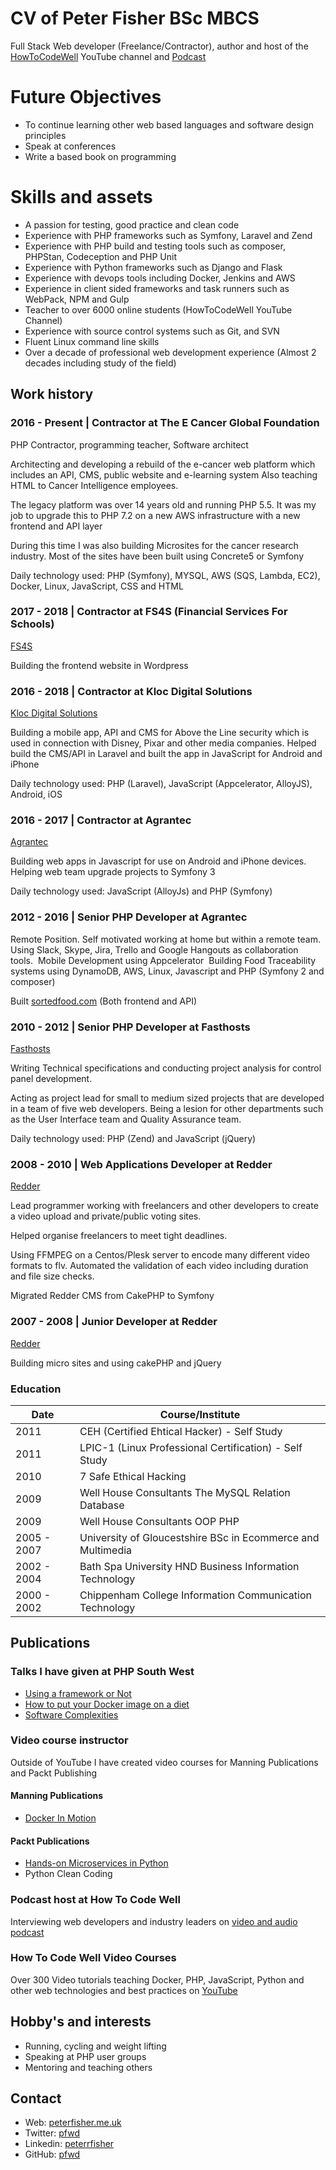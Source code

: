 # CV of Peter Fisher BSc MBCS 
Full Stack Web developer (Freelance/Contractor), author and host of the [HowToCodeWell](https://www.youtube.com/howtocodewell) YouTube channel and [Podcast](https://howtocodewell.fm)

# Future Objectives
- To continue learning other web based languages and software design principles
- Speak at conferences
- Write a based book on programming

# Skills and assets
- A passion for testing, good practice and clean code
- Experience with PHP frameworks such as Symfony, Laravel and Zend
- Experience with PHP build and testing tools such as composer, PHPStan, Codeception and PHP Unit
- Experience with Python frameworks such as Django and Flask
- Experience with devops tools including Docker, Jenkins and AWS
- Experience in client sided frameworks and task runners such as WebPack, NPM and Gulp
- Teacher to over 6000 online students (HowToCodeWell YouTube Channel)
- Experience with source control systems such as Git, and SVN
- Fluent Linux command line skills
- Over a decade of professional web development experience (Almost 2 decades including study of the field)

## Work history

### 2016 - Present | Contractor at The E Cancer Global Foundation 
PHP Contractor, programming teacher, Software architect

Architecting and developing a rebuild of the e-cancer web platform which includes an API, CMS, public website and e-learning system
Also teaching HTML to Cancer Intelligence employees. 

The legacy platform was over 14 years old and running PHP 5.5. It was my job to upgrade this to PHP 7.2 on a new AWS infrastructure with a new frontend and API layer

During this time I was also building Microsites for the cancer research industry.  Most of the sites have been built using Concrete5 or Symfony

Daily technology used: PHP (Symfony), MYSQL, AWS (SQS, Lambda, EC2), Docker, Linux, JavaScript, CSS and HTML

### 2017 - 2018 | Contractor at FS4S (Financial Services For Schools)
[FS4S](http://www.fs4s.co.uk)

Building the frontend website in Wordpress

### 2016 - 2018 | Contractor at Kloc Digital Solutions
[Kloc Digital Solutions](https://kloc.co.uk) 

Building a mobile app, API and CMS for Above the Line security which is used in connection with Disney, Pixar and other media companies. Helped build the CMS/API in Laravel and built the app in JavaScript for Android and iPhone

Daily technology used: PHP (Laravel), JavaScript (Appcelerator, AlloyJS), Android, iOS

<div style="page-break-after: always;"></div>

### 2016 - 2017 | Contractor at Agrantec
[Agrantec](https://agrantec.com)

Building web apps in Javascript for use on Android and iPhone devices. Helping web team upgrade projects to Symfony 3

Daily technology used: JavaScript (AlloyJs) and PHP (Symfony)

### 2012 - 2016 | Senior PHP Developer at Agrantec
Remote Position. Self motivated working at home but within a remote team. Using Slack, Skype, Jira, Trello and Google Hangouts as collaboration tools.  Mobile Development using Appcelerator 
Building Food Traceability systems using DynamoDB, AWS, Linux, Javascript and PHP (Symfony 2 and composer)

Built [sortedfood.com](http://sortedfood.com) (Both frontend and API)

### 2010 - 2012 | Senior PHP Developer at Fasthosts
[Fasthosts](https://www.fasthosts.co.uk)

Writing Technical specifications and conducting project analysis for control panel development. 

Acting as project lead for small to medium sized projects that are developed in a team of five web developers. Being a lesion for other departments such as the User Interface team and Quality Assurance team.

Daily technology used: PHP (Zend) and JavaScript (jQuery)

### 2008 - 2010 |  Web Applications Developer at Redder
[Redder](https://redder.space)

Lead programmer working with freelancers and other developers to create a video upload and private/public voting sites. 

Helped organise freelancers to meet tight deadlines. 

Using FFMPEG on a Centos/Plesk server to encode many different video formats to flv. Automated the validation of each video including duration and file size checks. 

Migrated Redder CMS from CakePHP to Symfony

### 2007 - 2008 | Junior Developer at Redder
[Redder](https://redder.space)

Building micro sites and using cakePHP and jQuery

<div style="page-break-after: always;"></div>

### Education
|      Date       |       Course/Institute                                                      |
|-------------|-------------------------------------------------------------|
| 2011        | CEH (Certified Ehtical Hacker)    - Self Study                          |
| 2011        | LPIC-1 (Linux Professional Certification)   - Self Study                |
| 2010        | 7 Safe Ethical Hacking                                      |
| 2009        | Well House Consultants The MySQL Relation Database          |
| 2009        | Well House Consultants OOP PHP                              |
| 2005 - 2007 | University of Gloucestshire BSc in Ecommerce and Multimedia |
| 2002 - 2004 | Bath Spa University HND Business Information Technology     |
| 2000 - 2002 | Chippenham College Information Communication Technology     |


## Publications

### Talks I have given at PHP South West
- [Using a framework or Not](https://youtu.be/T8R3YTrqt6U)
- [How to put your Docker image on a diet](https://youtu.be/uiABt9axPNo)
- [Software Complexities](https://youtu.be/ZQ6AkyvEaHE)

### Video course instructor
Outside of YouTube I have created video courses for Manning Publications and Packt Publishing 

#### Manning Publications
- [Docker In Motion](http://bit.ly/2vvz2sA)

#### Packt Publications
- [Hands-on Microservices in Python](https://www.packtpub.com/application-development/hands-microservices-python-video)
- Python Clean Coding

### Podcast host at How To Code Well
Interviewing web developers and industry leaders on [video and audio podcast](https://howtocodewell.fm)

### How To Code Well Video Courses
Over 300 Video tutorials teaching Docker, PHP, JavaScript, Python and other web technologies and best practices on [YouTube](https://www.youtube.com/howtocodewell)


## Hobby's and interests
- Running, cycling and weight lifting
- Speaking at PHP user groups
- Mentoring and teaching others

## Contact
- Web: [peterfisher.me.uk](peterfisher.me.uk)
- Twitter: [pfwd](http://twitter.com/pfwd)
- Linkedin: [peterrfisher](http://linkedin.com/in/peterrfisher/)
- GitHub: [pfwd](http://github.com/pfwd)